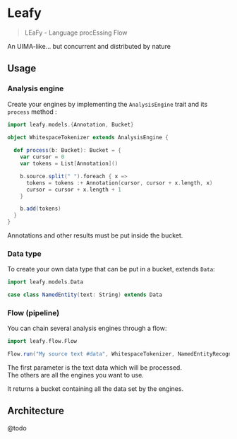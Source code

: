 # Leafy
> LEaFy - Language procEssing Flow

An UIMA-like... but concurrent and distributed by nature

## Usage

### Analysis engine

Create your engines by implementing the `AnalysisEngine` trait and its `process` method : 

```scala
import leafy.models.{Annotation, Bucket}

object WhitespaceTokenizer extends AnalysisEngine {
  
  def process(b: Bucket): Bucket = {
    var cursor = 0
    var tokens = List[Annotation]()

    b.source.split(" ").foreach { x =>
      tokens = tokens :+ Annotation(cursor, cursor + x.length, x)
      cursor = cursor + x.length + 1
    }

    b.add(tokens)
  }
}
```

Annotations and other results must be put inside the bucket.  

### Data type

To create your own data type that can be put in a bucket, extends `Data`:  

```scala
import leafy.models.Data

case class NamedEntity(text: String) extends Data
```

### Flow (pipeline)

You can chain several analysis engines through a flow: 

```scala
import leafy.flow.Flow

Flow.run("My source text #data", WhitespaceTokenizer, NamedEntityRecognition, ...)
```

The first parameter is the text data which will be processed.  
The others are all the engines you want to use.  

It returns a bucket containing all the data set by the engines.

## Architecture

@todo
